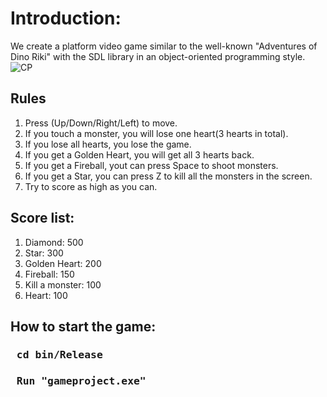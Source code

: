 # Introduction:
We create a platform video game similar to the well-known "Adventures of Dino Riki" with the SDL library in an object-oriented programming style.
![CP](https://github.com/peterwu-1031/Computer-Programming-Project/assets/56571300/b44b494b-10fc-490b-ae4d-9661c9fc19f9)
## Rules
1. Press (Up/Down/Right/Left) to move.
2. If you touch a monster, you will lose one heart(3 hearts in total).
3. If you lose all hearts, you lose the game.
4. If you get a Golden Heart, you will get all 3 hearts back.
5. If you get a Fireball, yout can press Space to shoot monsters.
6. If you get a Star, you can press Z to kill all the monsters in the screen.
7. Try to score as high as you can.
## Score list:
1. Diamond: 500
2. Star: 300
3. Golden Heart: 200
4. Fireball: 150
5. Kill a monster: 100
6. Heart: 100
## How to start the game:
### <pre> cd bin/Release </pre>
### <pre> Run "gameproject.exe" </pre>
